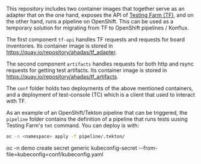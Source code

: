 This repository includes two container images that together serve as an adapter that on the one hand, exposes the API of [Testing Farm (TF)](https://docs.testing-farm.io/Testing%20Farm/0.1/index.html), and on the other hand, runs a pipeline on OpenShift. This can be used as a temporary solution for migrating from TF to OpenShift pipelines / Konflux.  

The first component `tf-api` handles TF requests and requests for board inventories. Its container image is stored in https://quay.io/repository/ahadas/tf_adapter.  

The second component `artifacts` handles requests for both http and rsync requests for getting test artifacts. Its container image is stored in https://quay.io/repository/ahadas/tf_artifacts.  

The `conf` folder holds two deployments of the above mentioned containers, and a deployment of test-console (TC) which is a client that used to interact with TF.  

As an example of an OpenShift/Tekton pipeline that can be triggered, the `pipeline` folder contains the definition of a pipeline that runs tests uusing Testing Farm's `tmt` command. You can deploy is with:
```bash
oc -n <namespace> apply -f pipeline/.tekton/
```

oc -n demo create secret generic kubeconfig-secret --from-file=kubeconfig=conf/kubeconfig.yaml
